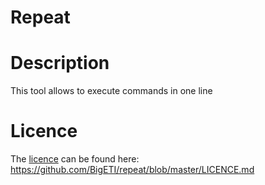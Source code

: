 # Repeat

# Description
This tool allows to execute commands in one line

# Licence
The [licence](https://github.com/BigETI/repeat/blob/master/LICENCE.md) can be found here: https://github.com/BigETI/repeat/blob/master/LICENCE.md

